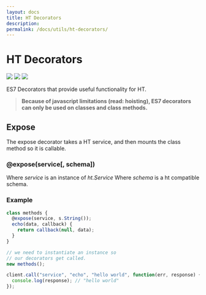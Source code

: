 ```yaml
---
layout: docs
title: HT Decorators
description: 
permalink: /docs/utils/ht-decorators/
---
```


# HT Decorators

<a href="https://npmjs.org/package/ht-decorators"><img src="https://img.shields.io/npm/v/ht-decorators.svg"></a>
<a href="https://coveralls.io/r/hudson-taylor/ht-decorators"><img src="https://coveralls.io/repos/github/hudson-taylor/ht-decorators/badge.svg?branch=master"></a>
<a href="https://npmjs.org/package/ht-decorators"><img src="https://img.shields.io/npm/dm/ht-decorators.svg"></a>

ES7 Decorators that provide useful functionality for HT.

<blockquote class="ht-callout ht-callout-warning">
  <p>
    <b>Because of javascript limitations (read: hoisting), ES7 decorators can only be used on classes and class methods.</b>
  </p>
</blockquote>

## Expose

The expose decorator takes a HT service, and then mounts the class method so it is callable.

### @expose(service[, schema])

Where *service* is an instance of *ht.Service*
Where *schema* is a ht compatible schema.

### Example

```js
class methods {
  @expose(service, s.String());
  echo(data, callback) {
    return callback(null, data);
  }
}

// we need to instantiate an instance so
// our decorators get called.
new methods(); 

client.call("service", "echo", "hello world", function(err, response) {
  console.log(response); // "hello world"
});
```
